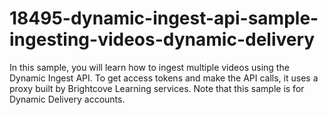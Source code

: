# 18495-dynamic-ingest-api-sample-ingesting-videos-dynamic-delivery
In this sample, you will learn how to ingest multiple videos using the Dynamic Ingest API. To get access tokens and make the API calls, it uses a proxy built by Brightcove Learning services. Note that this sample is for Dynamic Delivery accounts.

